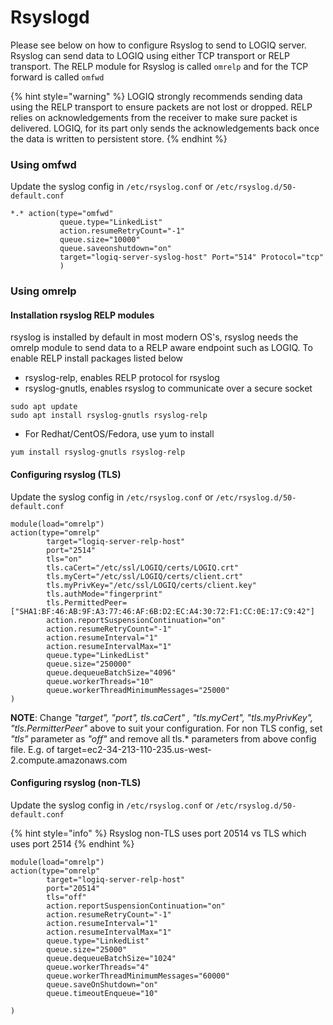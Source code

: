 # Rsyslogd

Please see below on how to configure Rsyslog to send to LOGIQ server. Rsyslog can send data to LOGIQ using either TCP transport or RELP transport. The RELP module for Rsyslog is called `omrelp` and for the TCP forward is called `omfwd`

{% hint style="warning" %}
LOGIQ strongly recommends sending data using the RELP transport to ensure packets are not lost or dropped. RELP relies on acknowledgements from the receiver to make sure packet is delivered. LOGIQ, for its part only sends the acknowledgements back once the data is written to persistent store.
{% endhint %}

### Using omfwd

Update the syslog config in `/etc/rsyslog.conf` or `/etc/rsyslog.d/50-default.conf`

```
*.* action(type="omfwd"
           queue.type="LinkedList"
           action.resumeRetryCount="-1"
           queue.size="10000"
           queue.saveonshutdown="on"
           target="logiq-server-syslog-host" Port="514" Protocol="tcp"
           )
```

### Using omrelp

#### Installation rsyslog RELP modules

rsyslog is installed by default in most modern OS's, rsyslog needs the omrelp module to send data to a RELP aware endpoint such as LOGIQ. To enable RELP install packages listed below

* rsyslog-relp, enables RELP protocol for rsyslog
* rsyslog-gnutls, enables rsyslog to communicate over a secure socket

```
sudo apt update
sudo apt install rsyslog-gnutls rsyslog-relp
```

* For Redhat/CentOS/Fedora, use yum to install

```
yum install rsyslog-gnutls rsyslog-relp
```

#### **Configuring rsyslog (TLS)**

Update the syslog config in `/etc/rsyslog.conf` or `/etc/rsyslog.d/50-default.conf`

```
module(load="omrelp")
action(type="omrelp" 
        target="logiq-server-relp-host" 
        port="2514" 
        tls="on" 
        tls.caCert="/etc/ssl/LOGIQ/certs/LOGIQ.crt" 
        tls.myCert="/etc/ssl/LOGIQ/certs/client.crt" 
        tls.myPrivKey="/etc/ssl/LOGIQ/certs/client.key" 
        tls.authMode="fingerprint"
        tls.PermittedPeer=["SHA1:BF:46:AB:9F:A3:77:46:AF:6B:D2:EC:A4:30:72:F1:CC:0E:17:C9:42"]
        action.reportSuspensionContinuation="on"
        action.resumeRetryCount="-1"
        action.resumeInterval="1"
        action.resumeIntervalMax="1"
        queue.type="LinkedList"
        queue.size="250000"
        queue.dequeueBatchSize="4096"
        queue.workerThreads="10"
        queue.workerThreadMinimumMessages="25000"
)
```

**NOTE**: Change _"target", "port", tls.caCert" , "tls.myCert", "tls.myPrivKey", "tls.PermitterPeer"_ above to suit your configuration. For non TLS config, set _"tls"_ parameter as _"off"_ and remove all tls.\* parameters from above config file. E.g. of target=ec2-34-213-110-235.us-west-2.compute.amazonaws.com

#### **Configuring rsyslog (non-TLS)**

Update the syslog config in `/etc/rsyslog.conf` or `/etc/rsyslog.d/50-default.conf`

{% hint style="info" %}
Rsyslog non-TLS uses port 20514 vs TLS which uses port 2514
{% endhint %}

```
module(load="omrelp")
action(type="omrelp" 
        target="logiq-server-relp-host" 
        port="20514" 
        tls="off" 
        action.reportSuspensionContinuation="on"
        action.resumeRetryCount="-1"
        action.resumeInterval="1"
        action.resumeIntervalMax="1"
        queue.type="LinkedList"
        queue.size="25000"
        queue.dequeueBatchSize="1024"
        queue.workerThreads="4"
        queue.workerThreadMinimumMessages="60000"
        queue.saveOnShutdown="on"
        queue.timeoutEnqueue="10"

)
```
